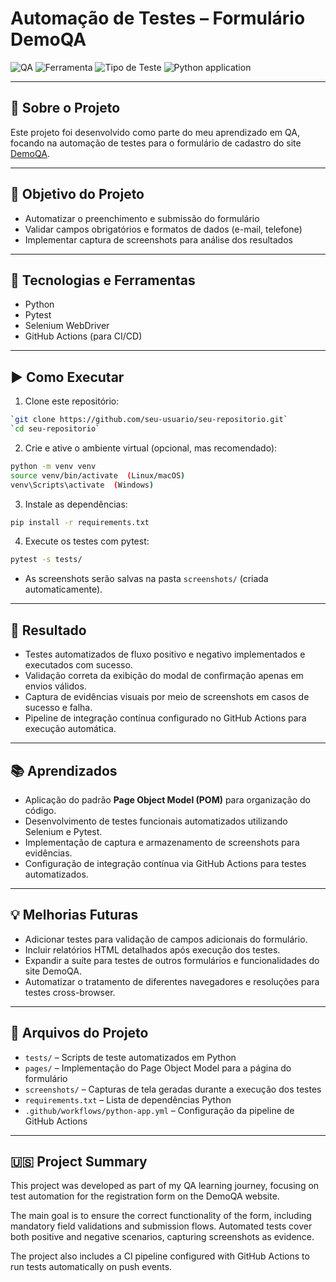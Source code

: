 # Automação de Testes – Formulário DemoQA

![QA](https://img.shields.io/badge/Testes-Automação-blue)
![Ferramenta](https://img.shields.io/badge/Selenium-Python-green)
![Tipo de Teste](https://img.shields.io/badge/Testes-Funcional-lightgrey)
![Python application](https://github.com/celiapaivab/qa-formulario-selenium-demoqa/actions/workflows/python-app.yml/badge.svg?branch=main)

---

## 📌 Sobre o Projeto
Este projeto foi desenvolvido como parte do meu aprendizado em QA, focando na automação de testes para o formulário de cadastro do site [DemoQA](https://demoqa.com/automation-practice-form).

---

## 🎯 Objetivo do Projeto

- Automatizar o preenchimento e submissão do formulário  
- Validar campos obrigatórios e formatos de dados (e-mail, telefone)  
- Implementar captura de screenshots para análise dos resultados

---

## 🔧 Tecnologias e Ferramentas

- Python
- Pytest
- Selenium WebDriver
- GitHub Actions (para CI/CD)

---

## ▶️ Como Executar

1. Clone este repositório:
  ```bash
  `git clone https://github.com/seu-usuario/seu-repositorio.git`  
  `cd seu-repositorio`
  ```
  
2. Crie e ative o ambiente virtual (opcional, mas recomendado):
  ```bash  
  python -m venv venv  
  source venv/bin/activate  (Linux/macOS)  
  venv\Scripts\activate  (Windows)
  ```
  
3. Instale as dependências:
  ```bash
  pip install -r requirements.txt
  ```
  
4. Execute os testes com pytest:
  ```bash
  pytest -s tests/
  ```
- As screenshots serão salvas na pasta `screenshots/` (criada automaticamente).

---

## 🧾 Resultado

- Testes automatizados de fluxo positivo e negativo implementados e executados com sucesso.  
- Validação correta da exibição do modal de confirmação apenas em envios válidos.  
- Captura de evidências visuais por meio de screenshots em casos de sucesso e falha.  
- Pipeline de integração contínua configurado no GitHub Actions para execução automática.

---

## 📚 Aprendizados

- Aplicação do padrão **Page Object Model (POM)** para organização do código.  
- Desenvolvimento de testes funcionais automatizados utilizando Selenium e Pytest.  
- Implementação de captura e armazenamento de screenshots para evidências.  
- Configuração de integração contínua via GitHub Actions para testes automatizados.

---

## 💡 Melhorias Futuras

- Adicionar testes para validação de campos adicionais do formulário.  
- Incluir relatórios HTML detalhados após execução dos testes.  
- Expandir a suíte para testes de outros formulários e funcionalidades do site DemoQA.  
- Automatizar o tratamento de diferentes navegadores e resoluções para testes cross-browser.

---

## 📂 Arquivos do Projeto

- `tests/` – Scripts de teste automatizados em Python  
- `pages/` – Implementação do Page Object Model para a página do formulário  
- `screenshots/` – Capturas de tela geradas durante a execução dos testes  
- `requirements.txt` – Lista de dependências Python  
- `.github/workflows/python-app.yml` – Configuração da pipeline de GitHub Actions

---

## 🇺🇸 Project Summary

This project was developed as part of my QA learning journey, focusing on test automation for the registration form on the DemoQA website.  

The main goal is to ensure the correct functionality of the form, including mandatory field validations and submission flows. Automated tests cover both positive and negative scenarios, capturing screenshots as evidence.  

The project also includes a CI pipeline configured with GitHub Actions to run tests automatically on push events.
